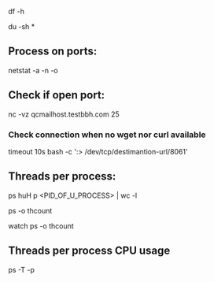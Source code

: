 df -h

du -sh *

 

 

## Process on ports:

netstat -a -n -o

 

## Check if open port:

nc -vz qcmailhost.testbbh.com 25

### Check connection when no wget nor curl available
 
timeout 10s bash -c ':> /dev/tcp/destimantion-url/8061'

 

## Threads per process:

ps huH p <PID_OF_U_PROCESS> | wc -l

 

ps -o thcount <pid>

watch ps -o thcount <pid>

 

## Threads per process CPU usage

ps -T -p <pid>
 

